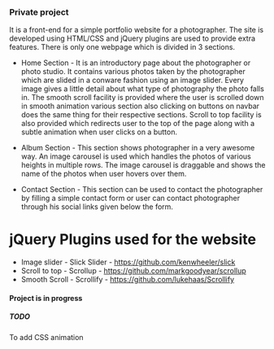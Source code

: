 ### Private project

It is a front-end for a simple portfolio website for a photographer. The site is developed using HTML/CSS and jQuery plugins are used to provide extra features. There is only one webpage which is divided in 3 sections.

* Home Section - 
It is an introductory page about the photographer or photo studio. It contains various photos taken by the photographer which are slided in a conware fashion using an image slider. Every image gives a little detail about what type of photography the photo falls in. 
The smooth scroll facility is provided where the user is scrolled down in smooth animation various section also clicking on buttons on navbar does the same thing for their respective sections.
Scroll to top facility is also provided which redirects user to the top of the page along with a subtle animation when user clicks on a button. 

* Album Section - 
This section shows photographer in a very awesome way. An image carousel is used which handles the photos of various heights in multiple rows. The image carousel is draggable and shows the name of the photos when user hovers over them.

* Contact Section - 
This section can be used to contact the photographer by filling a simple contact form or user can contact photographer through his social links given below the form.

# jQuery Plugins used for the website

* Image slider - Slick Slider - https://github.com/kenwheeler/slick
* Scroll to top - Scrollup - https://github.com/markgoodyear/scrollup
* Smooth Scroll  - Scrollify - https://github.com/lukehaas/Scrollify

#### Project is in progress
##### TODO
To add CSS animation

